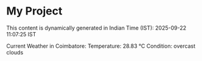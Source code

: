 # My Project

This content is dynamically generated in Indian Time (IST): 2025-09-22 11:07:25 IST


Current Weather in Coimbatore:
Temperature: 28.83 °C
Condition: overcast clouds

